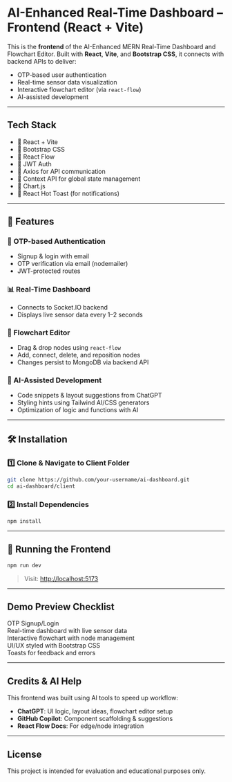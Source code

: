 #  AI-Enhanced Real-Time Dashboard – Frontend (React + Vite)

This is the **frontend** of the AI-Enhanced MERN Real-Time Dashboard and Flowchart Editor. Built with **React**, **Vite**, and **Bootstrap CSS**, it connects with backend APIs to deliver:

-  OTP-based user authentication  
-  Real-time sensor data visualization  
-  Interactive flowchart editor (via `react-flow`)  
-  AI-assisted development

---

##  Tech Stack

- 🔹 React + Vite
- 🔹 Bootstrap CSS
- 🔹 React Flow
- 🔹 JWT Auth
- 🔹 Axios for API communication
- 🔹 Context API for global state management
- 🔹 Chart.js
- 🔹 React Hot Toast (for notifications)

---

## 🔐 Features

### 🔑 OTP-based Authentication
- Signup & login with email
- OTP verification via email (nodemailer)
- JWT-protected routes

### 📊 Real-Time Dashboard
- Connects to Socket.IO backend
- Displays live sensor data every 1–2 seconds

### 🧩 Flowchart Editor
- Drag & drop nodes using `react-flow`
- Add, connect, delete, and reposition nodes
- Changes persist to MongoDB via backend API

### 🤖 AI-Assisted Development
- Code snippets & layout suggestions from ChatGPT
- Styling hints using Tailwind AI/CSS generators
- Optimization of logic and functions with AI

---

## 🛠️ Installation

### 1️⃣ Clone & Navigate to Client Folder

```bash
git clone https://github.com/your-username/ai-dashboard.git
cd ai-dashboard/client
```

### 2️⃣ Install Dependencies

```bash
npm install
```

---


## 🧪 Running the Frontend

```bash
npm run dev
```

> Visit: [http://localhost:5173](http://localhost:5173)

---

##  Demo Preview Checklist

 OTP Signup/Login  
 Real-time dashboard with live sensor data  
 Interactive flowchart with node management  
 UI/UX styled with Bootstrap CSS  
 Toasts for feedback and errors  

---

##  Credits & AI Help

This frontend was built using AI tools to speed up workflow:

- **ChatGPT**: UI logic, layout ideas, flowchart editor setup
- **GitHub Copilot**: Component scaffolding & suggestions
- **React Flow Docs**: For edge/node integration

---

##  License

This project is intended for evaluation and educational purposes only.

